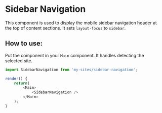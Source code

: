 # Sidebar Navigation

This component is used to display the mobile sidebar navigation header at the top of content sections. It sets `layout-focus` to `sidebar`.

## How to use:

Put the component in your `Main` component. It handles detecting the selected site.

```js
import SidebarNavigation from 'my-sites/sidebar-navigation';

render() {
	return(
		<Main>
			<SidebarNavigation />
		</Main>
	);
}
```
